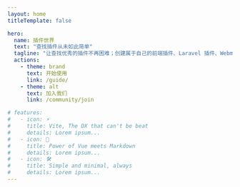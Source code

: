 ```yaml
---
layout: home
titleTemplate: false

hero:
  name: 插件世界
  text: "查找插件从未如此简单"
  tagline: "让查找优秀的插件不再困难；创建属于自己的前端插件、Laravel 插件、Webman 插件、小程序插件、PicGO 插件"
  actions:
    - theme: brand
      text: 开始使用
      link: /guide/
    - theme: alt
      text: 加入我们
      link: /community/join

# features:
#   - icon: ⚡️
#     title: Vite, The DX that can't be beat
#     details: Lorem ipsum...
#   - icon: 🖖
#     title: Power of Vue meets Markdown
#     details: Lorem ipsum...
#   - icon: 🛠️
#     title: Simple and minimal, always
#     details: Lorem ipsum...
---
```

